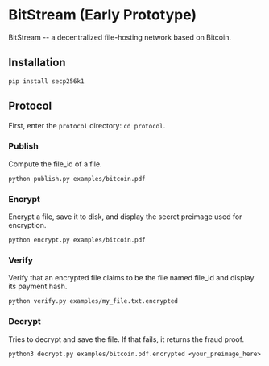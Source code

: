 # BitStream (Early Prototype)

BitStream -- a decentralized file-hosting network based on Bitcoin.

## Installation
```
pip install secp256k1
```

## Protocol
First, enter the `protocol` directory: `cd protocol`. 

### Publish
Compute the file_id of a file.

```
python publish.py examples/bitcoin.pdf
```

### Encrypt
Encrypt a file, save it to disk, and display the secret preimage used for encryption.

```
python encrypt.py examples/bitcoin.pdf
```

### Verify
Verify that an encrypted file claims to be the file named file_id and display its payment hash.

```
python verify.py examples/my_file.txt.encrypted
```

### Decrypt
Tries to decrypt and save the file. If that fails, it returns the fraud proof.

```
python3 decrypt.py examples/bitcoin.pdf.encrypted <your_preimage_here>
```